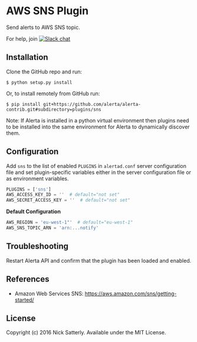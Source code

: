 AWS SNS Plugin
==============

Send alerts to AWS SNS topic.

For help, join [![Slack chat](https://img.shields.io/badge/chat-on%20slack-blue?logo=slack)](https://slack.alerta.dev)

Installation
------------

Clone the GitHub repo and run:

    $ python setup.py install

Or, to install remotely from GitHub run:

    $ pip install git+https://github.com/alerta/alerta-contrib.git#subdirectory=plugins/sns

Note: If Alerta is installed in a python virtual environment then plugins
need to be installed into the same environment for Alerta to dynamically
discover them.

Configuration
-------------

Add `sns` to the list of enabled `PLUGINS` in `alertad.conf` server
configuration file and set plugin-specific variables either in the
server configuration file or as environment variables.

```python
PLUGINS = ['sns']
AWS_ACCESS_KEY_ID = ''  # default="not set"
AWS_SECRET_ACCESS_KEY = ''  # default="not set"
```

**Default Configuration**

```python
AWS_REGION = 'eu-west-1"'  # default="eu-west-1"
AWS_SNS_TOPIC_ARN = 'arn:...notify'
```

Troubleshooting
---------------

Restart Alerta API and confirm that the plugin has been loaded and enabled.

References
----------

  * Amazon Web Services SNS: https://aws.amazon.com/sns/getting-started/

License
-------

Copyright (c) 2016 Nick Satterly. Available under the MIT License.
